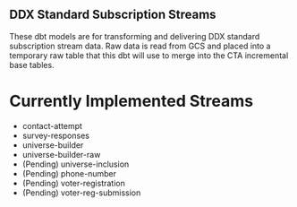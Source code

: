 ## DDX Standard Subscription Streams
These dbt models are for transforming and delivering DDX standard subscription stream data. Raw data is read from GCS and placed into a temporary raw table that this dbt will use to merge into the CTA incremental base tables. 

# Currently Implemented Streams
- contact-attempt
- survey-responses
- universe-builder
- universe-builder-raw
- (Pending) universe-inclusion
- (Pending) phone-number
- (Pending) voter-registration
- (Pending) voter-reg-submission